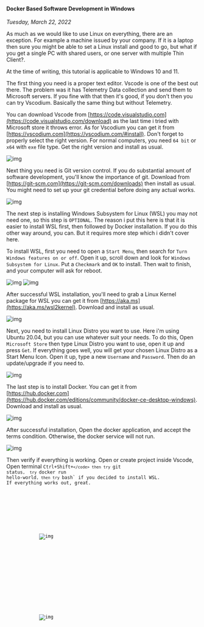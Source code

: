 #### Docker Based Software Development in Windows
_Tuesday, March 22, 2022_

As much as we would like to use Linux on everything, there are an exception. 
For example a machine issued by your company. If it is a laptop then sure 
you might be able to set a Linux install and good to go, but what if you get 
a single PC with shared users, or one server with multiple Thin Client?.

At the time of writing, this tutorial is applicable to Windows 10 and 11.

The first thing you need is a proper text editor. Vscode is one of the best 
out there. The problem was it has Telemetry Data collection and send them 
to Microsoft servers. If you fine with that then it's good, if you don't 
then you can try Vscodium. Basically the same thing but without Telemetry.

You can download Vscode from [https://code.visualstudio.com](https://code.visualstudio.com/download) 
as the last time i tried with Microsoft store it throws error. As for Vscodium 
you can get it from [https://vscodium.com](https://vscodium.com/#install). 
Don't forget to properly select the right version. For normal computers, you 
need `64 bit` or `x64` with `exe` file type. Get the right version and install 
as usual.

![img](./posts/2022-03-22-docker-based-software-development-in-windows/code2.png)

Next thing you need is Git version control. If you do substantial amount of 
software development, you'll know the importance of git. Download from 
[https://git-scm.com](https://git-scm.com/downloads) then install as usual. 
You might need to set up your git credential before doing any actual works.

![img](./posts/2022-03-22-docker-based-software-development-in-windows/git.png)

The next step is installing Windows Subsystem for Linux (WSL) you may not need 
one, so this step is `OPTIONAL`. The reason i put this here is that it is easier 
to install WSL first, then followed by Docker installation. If you do this other 
way around, you can. But it requires more step which i didn't cover here.

To install WSL, first you need to open a `Start Menu`, then search for 
`Turn Windows features on or off`. Open it up, scroll down and look for 
`Windows Subsystem for Linux`. Put a `Checkmark` and `OK` to install. 
Then wait to finish, and your computer will ask for reboot.

![img](./posts/2022-03-22-docker-based-software-development-in-windows/wsl1.png)
![img](./posts/2022-03-22-docker-based-software-development-in-windows/wsl2.png)

After successful WSL installation, you'll need to grab a Linux Kernel package 
for WSL you can get it from [https://aka.ms](https://aka.ms/wsl2kernel). Download and install 
as usual.

![img](./posts/2022-03-22-docker-based-software-development-in-windows/wsl3.png)

Next, you need to install Linux Distro you want to use. Here i'm using Ubuntu 20.04, 
but you can use whatever suit your needs. To do this, Open `Microsoft Store` 
then type Linux Distro you want to use, open it up and press `Get`. If everything 
goes well, you will get your chosen Linux Distro as a Start Menu Icon. Open it up, 
type a new `Username` and `Password`. Then do an update/upgrade if you need to.

![img](./posts/2022-03-22-docker-based-software-development-in-windows/wsl4.png)

The last step is to install Docker. You can get it from 
[https://hub.docker.com](https://hub.docker.com/editions/community/docker-ce-desktop-windows). 
Download and install as usual.

![img](./posts/2022-03-22-docker-based-software-development-in-windows/docker1.png)

After successful installation, Open the docker application, and accept the terms 
condition. Otherwise, the docker service will not run.

![img](./posts/2022-03-22-docker-based-software-development-in-windows/docker2.png)

Then verify if everything is working. Open or create project inside Vscode, 
Open terminal <code>Ctrl+Shift+`</code> then try `git status`, 
try `docker run hello-world`, then try `bash` if you decided to install WSL. 
If everything works out, great.

<div class="row">
	<div class="col-sm-4"></div>
	<div class="col-sm-4">
		<div class="img-thumbnail">
			<img class="img-fluid" loading="lazy" src="./posts/2022-03-22-docker-based-software-development-in-windows/test1.png" alt="img">
		</div>
	</div>
	<div class="col-sm-4"></div>
</div>
<div class="row">
	<div class="col-sm-2"></div>
	<div class="col-sm-8">
		<div class="img-thumbnail">
			<img class="img-fluid" loading="lazy" src="./posts/2022-03-22-docker-based-software-development-in-windows/test2.png" alt="img">
		</div>
	</div>
	<div class="col-sm-2"></div>
</div>
